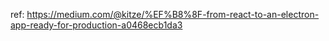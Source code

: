 ref: https://medium.com/@kitze/%EF%B8%8F-from-react-to-an-electron-app-ready-for-production-a0468ecb1da3
